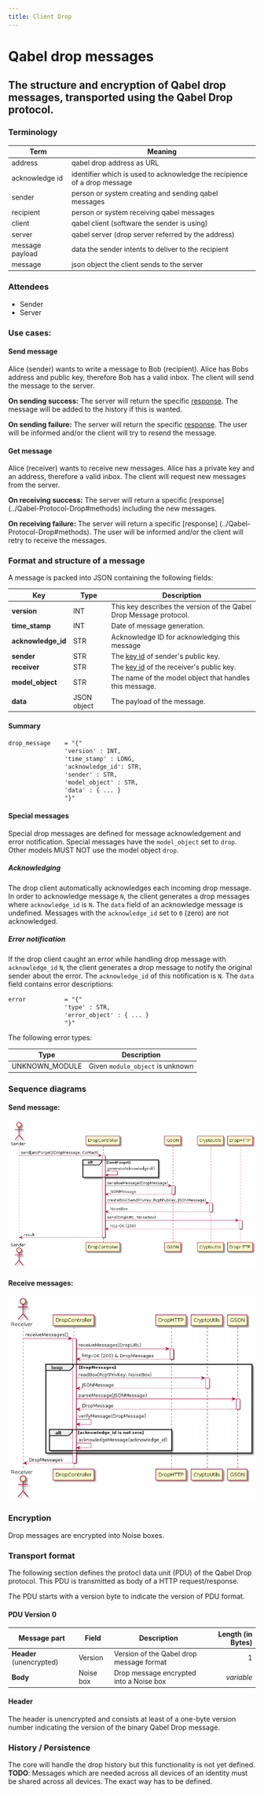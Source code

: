 ```yaml
---
title: Client Drop
---
```

# Qabel drop messages
## The structure and encryption of Qabel drop messages, transported using the Qabel Drop protocol.

### Terminology

| Term | Meaning |
| ---- | ------- |
| address | qabel drop address as URL |
| acknowledge id | identifier which is used to acknowledge the recipience of a drop message |
| sender | person or system creating and sending qabel messages |
| recipient | person or system receiving qabel messages |
| client | qabel client (software the sender is using) |
| server | qabel server (drop server referred by the address) |
| message payload | data the sender intents to deliver to the recipient |
| message | json object the client sends to the server |


### Attendees

* Sender
* Server

### Use cases:

#### Send message
Alice (sender) wants to write a message to Bob (recipient). Alice has Bobs address and public key, therefore Bob has a valid inbox.
The client will send the message to the server.

**On sending success:**
The server will return the specific [response](../Qabel-Protocol-Drop#methods).
The message will be added to the history if this is wanted.

**On sending failure:**
The server will return the specific [response](../Qabel-Protocol-Drop#methods).
The user will be informed and/or the client will try to resend the message.

#### Get message
Alice (receiver) wants to receive new messages. Alice has a private key and an address, therefore a valid inbox.
The client will request new messages from the server.

**On receiving success:**
The server will return a specific [response] (../Qabel-Protocol-Drop#methods) including the new messages.

**On receiving failure:**
The server will return a specific [response] (../Qabel-Protocol-Drop#methods).
The user will be informed and/or the client will retry to receive the messages.

### Format and structure of a message
A message is packed into JSON containing the following fields:

| Key | Type | Description |
| --- | ---- | ----------- |
| **version** | INT | This key describes the version of the Qabel Drop Message protocol. |
| **time_stamp** | INT | Date of message generation. |
| **acknowledge_id** | STR | Acknowledge ID for acknowledging this message |
| **sender** | STR | The [key id](../Components-Crypto/#key-identifier) of sender's public key. |
| **receiver** | STR | The [key id](../Components-Crypto/#key-identifie) of the receiver's public key. |
| **model_object** | STR | The name of the model object that handles this message. |
| **data** | JSON object | The payload of the message. |

#### Summary

    drop_message    = "{"
                    'version' : INT,
                    'time_stamp' : LONG,
                    'acknowledge_id': STR,
                    'sender' : STR,
                    'model_object' : STR,
                    'data' : { ... }
                    "}"


#### Special messages
Special drop messages are defined for message acknowledgement and error notification.
Special messages have the `model_object` set to `drop`.
Other models MUST NOT use the model object `drop`.

##### Acknowledging
The drop client automatically acknowledges each incoming drop message.
In order to acknowledge message `N`, the client generates a drop messages where
`acknowledge_id` is `N`. The `data` field of an acknowledge message is undefined.
Messages with the `acknowledge_id` set to `0` (zero) are not acknowledged.

##### Error notification
If the drop client caught an error while handling drop message with `acknowledge_id` `N`,
the client generates a drop message to notify the original sender about the error.
The `acknowledge_id` of this notification is `N`.
The `data` field contains error descriptions:

    error           = "{"
                    'type' : STR,
                    'error_object' : { ... }
                    "}"

The following error types:

| Type | Description |
| ---- | ----------- |
| UNKNOWN_MODULE | Given `module_object` is unknown |


### Sequence diagrams

#### Send message:
![Sequence diagram send message](/images/sequencediagram_send_messages.png)

#### Receive messages:
![Sequence diagram receive messages](/images/sequencediagram_receive_messages.png)

### Encryption
Drop messages are encrypted into Noise boxes.

### Transport format
The following section defines the protocl data unit (PDU) of the Qabel Drop protocol.
This PDU is transmitted as body of a HTTP request/response.

The PDU starts with a version byte to indicate the version of PDU format.

#### PDU Version 0

| Message part | Field | Description | Length (in Bytes) |
| ------------ | ----- | ----------- | ---------------: |
| **Header** (unencrypted) | Version | Version of the Qabel drop message format | 1 |
| **Body** | Noise box | Drop message encrypted into a Noise box | *variable* |

#### Header
The header is unencrypted and consists at least of a one-byte version number indicating
the version of the binary Qabel Drop message.

### History / Persistence

The core will handle the drop history but this functionality is not yet defined.
**TODO**: Messages which are needed across all devices of an identity must be shared across all devices. The exact way has to be defined.


